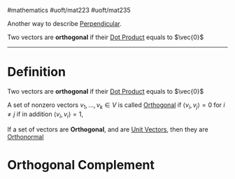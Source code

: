 #mathematics #uoft/mat223 #uoft/mat235 

Another way to describe [Perpendicular](Perpendicular.md). 

Two vectors are **orthogonal** if their [Dot Product](Dot%20Product.md) equals to $\vec{0}$ 

---
# Definition
Two vectors are **orthogonal** if their [Dot Product](Dot%20Product.md) equals to $\vec{0}$ 

A set of nonzero vectors $v_{1},...,v_{k}\in V$ is called [Orthogonal](.md) if $\langle v_{i},v_{j}\rangle = 0$ for $i\neq j$ if in addition $\langle v_{i}, v_{i}\rangle = 1$, 

If a set of vectors are **Orthogonal**, and are [Unit Vectors](Unit%20Vector.md), then they are [Orthonormal](Orthonormal.md)

# Orthogonal Complement